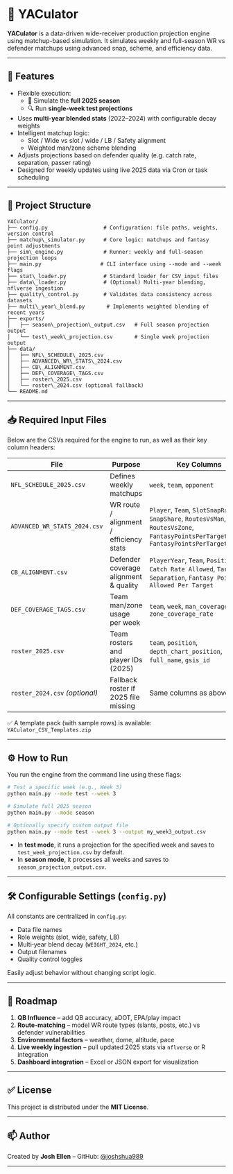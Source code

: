 # 🏈 YACulator

**YACulator** is a data-driven wide-receiver production projection engine using matchup-based simulation. It simulates weekly and full-season WR vs defender matchups using advanced snap, scheme, and efficiency data.

---

## 🚀 Features

- Flexible execution:
  - 📅 Simulate the **full 2025 season**
  - 🔍 Run **single-week test projections**
- Uses **multi-year blended stats** (2022–2024) with configurable decay weights
- Intelligent matchup logic:
  - Slot / Wide vs slot / wide / LB / Safety alignment
  - Weighted man/zone scheme blending
- Adjusts projections based on defender quality (e.g. catch rate, separation, passer rating)
- Designed for weekly updates using live 2025 data via Cron or task scheduling

---

## 📂 Project Structure

````
YACulator/
├── config.py                  # Configuration: file paths, weights, version control
├── matchup\_simulator.py      # Core logic: matchups and fantasy point adjustments
├── sim\_engine.py             # Runner: weekly and full-season projection loops
├── main.py                   # CLI interface using --mode and --week flags
├── stat\_loader.py            # Standard loader for CSV input files
├── data\_loader.py            # (Optional) Multi-year blending, nflverse ingestion
├── quality\_control.py        # Validates data consistency across datasets
├── multi\_year\_blend.py       # Implements weighted blending of recent years
├── exports/
│   ├── season\_projection\_output.csv   # Full season projection output
│   └── test\_week\_projection.csv       # Single week projection output
├── data/
│   ├── NFL\_SCHEDULE\_2025.csv
│   ├── ADVANCED\_WR\_STATS\_2024.csv
│   ├── CB\_ALIGNMENT.csv
│   ├── DEF\_COVERAGE\_TAGS.csv
│   ├── roster\_2025.csv
│   └── roster\_2024.csv (optional fallback)
└── README.md
````

---

## 📥 Required Input Files

Below are the CSVs required for the engine to run, as well as their key column headers:

| File                           | Purpose                               | Key Columns                                                |
|--------------------------------|----------------------------------------|------------------------------------------------------------|
| `NFL_SCHEDULE_2025.csv`        | Defines weekly matchups                | `week`, `team`, `opponent`                                 |
| `ADVANCED_WR_STATS_2024.csv`   | WR route / alignment / efficiency stats| `Player`, `Team`, `SlotSnapRate`, `SnapShare`, `RoutesVsMan`, `RoutesVsZone`, `FantasyPointsPerTargetVsMan`, `FantasyPointsPerTargetVsZone` |
| `CB_ALIGNMENT.csv`             | Defender coverage alignment & quality | `PlayerYear`, `Team`, `Position`, `Catch Rate Allowed`, `Target Separation`, `Fantasy Points Allowed Per Target` |
| `DEF_COVERAGE_TAGS.csv`        | Team man/zone usage per week          | `team`, `week`, `man_coverage_rate`, `zone_coverage_rate`  |
| `roster_2025.csv`              | Team rosters and player IDs (2025)    | `team`, `position`, `depth_chart_position`, `full_name`, `gsis_id` |
| `roster_2024.csv` *(optional)* | Fallback roster if 2025 file missing   | Same columns as above                                     |

✅ A template pack (with sample rows) is available: `YACulator_CSV_Templates.zip`

---

## ⚙️ How to Run

You run the engine from the command line using these flags:

```bash
# Test a specific week (e.g., Week 3)
python main.py --mode test --week 3

# Simulate full 2025 season
python main.py --mode season

# Optionally specify custom output file
python main.py --mode test --week 3 --output my_week3_output.csv
````

* In **test mode**, it runs a projection for the specified week and saves to `test_week_projection.csv` by default.
* In **season mode**, it processes all weeks and saves to `season_projection_output.csv`.

---

## 🛠 Configurable Settings (`config.py`)

All constants are centralized in `config.py`:

* Data file names
* Role weights (slot, wide, safety, LB)
* Multi‑year blend decay (`WEIGHT_2024`, etc.)
* Output filenames
* Quality control toggles

Easily adjust behavior without changing script logic.

---

## 🧱 Roadmap

1. **QB Influence** – add QB accuracy, aDOT, EPA/play impact
2. **Route‑matching** – model WR route types (slants, posts, etc.) vs defender vulnerabilities
3. **Environmental factors** – weather, dome, altitude, pace
4. **Live weekly ingestion** – pull updated 2025 stats via `nflverse` or R integration
5. **Dashboard integration** – Excel or JSON export for visualization

---

## ✅ License

This project is distributed under the **MIT License**.

---

## 📫 Author

Created by **Josh Ellen** –
GitHub: [@joshshua989](https://github.com/joshshua989)

---
